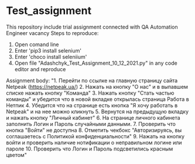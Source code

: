 # Test_assignment
This repository include trial assignment connected with QA Automation Engineer vacancy
Steps to reproduce:
1. Open comand line
2. Enter 'pip3 install selenium'
3. Enter 'choco install seleniium'
4. Open file "Adashchyk_Test_Assignment_10_12_2021.py" in any code editor and reproduce


Assignment body:
"1. Перейти по ссылке на главную страницу сайта Netpeak (https://netpeak.ua/)
2. Нажать на кнопку "О нас" и в выпавшем списке нажать кнопку "Команда"
3. Нажать кнопку "Стать частью команды" и убедится что в новой вкладке открылась страница Работа в Нетпик
4. Убедится что на странице есть кнопка "Я хочу работать в Netpeak" и на нее можно кликнуть
5. Вернутся на предыдущую вкладку и нажать кнопку "Личный кабинет"
6. На странице личного кабинета заполнить Логин и Пароль случайными данными. 
7. Проверить что кнопка "Войти" не доступна
8. Отметить чекбокс "Авторизируясь, вы соглашаетесь с Политикой конфиденциальности"
9. Нажать на кнопку войти и проверить наличие нотификации о неправильном логине или пароле
10. Проверить что Логин и Пароль подсветились красным цветом"
